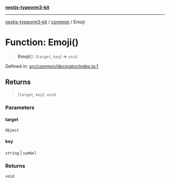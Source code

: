 [**nestjs-typeorm3-kit**](../../README.md)

***

[nestjs-typeorm3-kit](../../README.md) / [common](../README.md) / Emoji

# Function: Emoji()

> **Emoji**(): (`target`, `key`) => `void`

Defined in: [src/common/decorator/index.ts:1](https://github.com/x302502/nestjs-typeorm3-kit/blob/6ef69742f766c1a8d18cd622a628a96085a8d4cc/src/common/decorator/index.ts#L1)

## Returns

> (`target`, `key`): `void`

### Parameters

#### target

`Object`

#### key

`string` | `symbol`

### Returns

`void`
